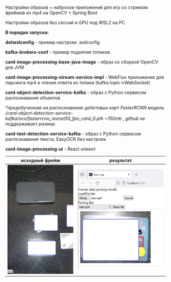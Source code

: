 <p>Настройки образов + наброски приложений для игр со стримом фреймов из mp4 на OpenCV + Spring Boot</p>
<p>Настройки образов без сессий и GPU под WSL2 на PC</p>
<p/>

<p><b>В порядке запуска:</b></p>
<p><b>dotwslconfig</b> - пример настроек .wslconfig</p>
<p><b>kafka-brokers-conf</b> - пример поднятия топиков</p>
<p><b>card-image-processing-base-java-image</b> - образ со сборкой OpenCV для JVM</p>
<p><b>card-image-processing-stream-service-impl</b> - WebFlux приложение для парсинга mp4 и чтения ответа из топика (kafka topic->WebSocket)</p>
<p><b>card-object-detection-service-kafka</b> - образ с Python сервисом распознавания объектов</p>
<p><i>*предобученная на распознавание дебетовых карт FasterRCNN модель /card-object-detection-service-kafka/ocv/fasterrcnn_resnet50_fpn_card_0.pth ~150mb , github не поддерживает размер</i></p>
<p><b>card-text-detection-service-kafka</b> - образ с Python сервисом распознавания текста, EasyOCR без настроек</p>
<p><b>card-image-processing-ui</b> - React клиент</p>



| исходный фрейм        | результат             |
|-----------------------|-----------------------|
| ![](./img/source.jpg) | ![](./img/result.jpg) |
